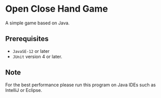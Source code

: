 # Open Close Hand Game

A simple game based on Java.

## Prerequisites

- `JavaSE-12` or later
- `JUnit` version 4 or later.

## Note

For the best performance please run this program on Java IDEs such as IntelliJ or Eclipse.